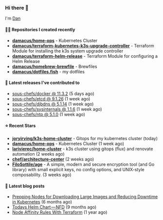 

### Hi there 👋

I'm [Dan](https://medium.com/@dan.m.webb)

#### 👨‍💻 Repositories I created recently
- **[damacus/home-ops](https://github.com/damacus/home-ops)** - Kubernetes Cluster
- **[damacus/terraform-kubernetes-k3s-upgrade-controller](https://github.com/damacus/terraform-kubernetes-k3s-upgrade-controller)** - Terraform Module for installing the k3s system upgrade controller
- **[damacus/terraform-helm-release](https://github.com/damacus/terraform-helm-release)** - Terraform Module for configuring a Helm Release
- **[damacus/homebrew-brewfile](https://github.com/damacus/homebrew-brewfile)** - Brewfiles
- **[damacus/dotfiles.fish](https://github.com/damacus/dotfiles.fish)** - my dotfiles

#### 🚀 Latest releases I've contributed to


- [sous-chefs/docker @ 11.3.2](https://github.com/sous-chefs/docker/releases/tag/11.3.2) (5 days ago)
- [sous-chefs/etcd @ 9.1.26](https://github.com/sous-chefs/etcd/releases/tag/9.1.26) (1 week ago)
- [sous-chefs/djbdns @ 5.1.14](https://github.com/sous-chefs/djbdns/releases/tag/5.1.14) (1 week ago)
- [sous-chefs/sysinternals @ 1.1.6](https://github.com/sous-chefs/sysinternals/releases/tag/1.1.6) (1 week ago)
- [sous-chefs/ntp @ 5.1.0](https://github.com/sous-chefs/ntp/releases/tag/5.1.0) (1 week ago)

#### ⭐ Recent Stars


- **[joryirving/k3s-home-cluster](https://github.com/joryirving/k3s-home-cluster)** - Gitops for my kubernetes cluster (today)
- **[damacus/home-ops](https://github.com/damacus/home-ops)** - Kubernetes Cluster (1 week ago)
- **[larivierec/home-cluster](https://github.com/larivierec/home-cluster)** - k3s cluster using gitops (flux) and renovate automation (2 weeks ago)
- **[chef/architecture-center](https://github.com/chef/architecture-center)** (2 weeks ago)
- **[FiloSottile/age](https://github.com/FiloSottile/age)** - A simple, modern and secure encryption tool (and Go library) with small explicit keys, no config options, and UNIX-style composability. (3 weeks ago)

#### 📄 Latest blog posts
- [Prepping Nodes for Downloading Large Images and Reducing Downtime in Kubernetes](https://medium.com/@dan.m.webb/prepping-nodes-for-downloading-large-images-and-reducing-downtime-in-kubernetes-551ead53f0?source=rss-bbba9c670f6e------2) (6 months ago)
- [Todays Helm Chart — NFD](https://medium.com/@dan.m.webb/todays-helm-chart-nfd-efe64f156edd?source=rss-bbba9c670f6e------2) (9 months ago)
- [Node Affinity Rules With Terraform](https://awstip.com/node-affinity-rules-with-terraform-a0766e0bb1da?source=rss-bbba9c670f6e------2) (1 year ago)
